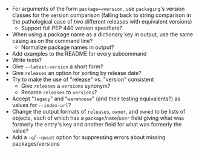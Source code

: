 - For arguments of the form `package==version`, use `packaging`'s version
  classes for the version comparison (falling back to string comparison in the
  pathological case of two different releases with equivalent versions)
    - Support full PEP 440 version specifiers?
- When using a package name as a dictionary key in output, use the same casing
  as on the command line?
    - Normalize package names in output?
- Add examples to the README for every subcommand
- Write tests?
- Give `--latest-version` a short form?
- Give `releases` an option for sorting by release date?
- Try to make the use of "release" vs. "version" consistent
    - Give `releases` a `versions` synonym?
    - Rename `releases` to `versions`?
- Accept "`legacy`" and "`warehouse`" (and their testing equivalents?) as
  values for `--index-url`?
- Change the output formats of `releases`, `owner`, and `owned` to be lists of
  objects, each of which has a `package`/`name`/`user` field giving what was
  formerly the entry's key and another field for what was formerly the value?
- Add a `-q`/`--quiet` option for suppressing errors about missing
  packages/versions
